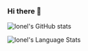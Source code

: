 ### Hi there 👋

![Ionel's GitHub stats](https://github-readme-stats.vercel.app/api?username=ionelpopjara&count_private=true&show_icons=true&theme=maroongold&hide_border=true)

![Ionel's Language Stats](https://github-readme-stats.vercel.app/api/top-langs/?username=ionelpopjara&theme=maroongold&hide_border=true&exclude_repo=SmartPot,Selectio&layout=compact&langs_count=10)

<!--
**IonelPopJara/IonelPopJara** is a ✨ _special_ ✨ repository because its `README.md` (this file) appears on your GitHub profile.

Here are some ideas to get you started:

- 🔭 I’m currently working on ...
- 🌱 I’m currently learning ...
- 👯 I’m looking to collaborate on ...
- 🤔 I’m looking for help with ...
- 💬 Ask me about ...
- 📫 How to reach me: ...
- 😄 Pronouns: ...
- ⚡ Fun fact: ...
-->

